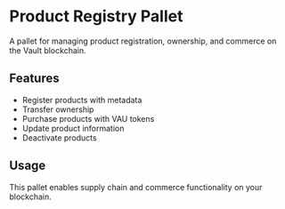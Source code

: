 # Product Registry Pallet

A pallet for managing product registration, ownership, and commerce on the Vault blockchain.

## Features

- Register products with metadata
- Transfer ownership
- Purchase products with VAU tokens
- Update product information
- Deactivate products

## Usage

This pallet enables supply chain and commerce functionality on your blockchain.
